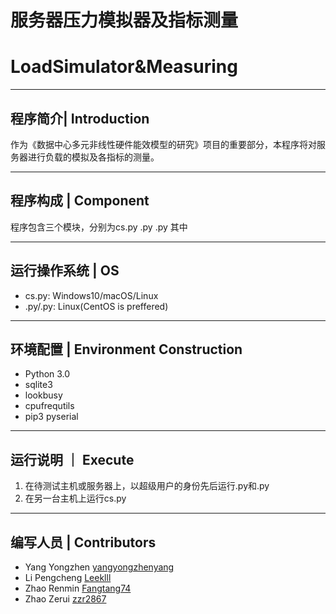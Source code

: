 # 服务器压力模拟器及指标测量
# LoadSimulator&Measuring
- - -
## 程序简介| Introduction
作为《数据中心多元非线性硬件能效模型的研究》项目的重要部分，本程序将对服务器进行负载的模拟及各指标的测量。
- - -
## 程序构成 | Component
程序包含三个模块，分别为cs.py .py .py
其中
- - -
## 运行操作系统 | OS
* cs.py: Windows10/macOS/Linux
* .py/.py: Linux(CentOS is preffered)
- - -
## 环境配置 | Environment Construction
* Python 3.0
* sqlite3
* lookbusy
* cpufrequtils
* pip3 pyserial
- - -
## 运行说明 ｜ Execute
1. 在待测试主机或服务器上，以超级用户的身份先后运行.py和.py
2. 在另一台主机上运行cs.py
- - -
## 编写人员 | Contributors
* Yang Yongzhen [yangyongzhenyang][1]
* Li Pengcheng [Leeklll][2]
* Zhao Renmin [Fangtang74][3]
* Zhao Zerui [zzr2867][4]

[1]: https://github.com/yangyongzhenyang
[2]: https://github.com/Leeklll
[3]: https://github.com/Fangtang74
[4]: https://github.com/zzr2867
